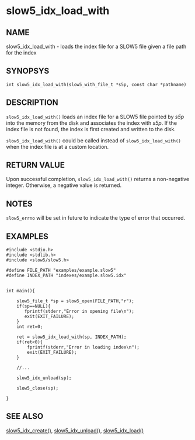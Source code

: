 # slow5_idx_load_with

## NAME
slow5_idx_load_with - loads the index file for a SLOW5 file given a file path for the index

## SYNOPSYS
`int slow5_idx_load_with(slow5_with_file_t *s5p, const char *pathname)`

## DESCRIPTION
`slow5_idx_load_with()` loads an index file for a SLOW5 file pointed by *s5p* into the memory from the disk and associates the index with *s5p*. If the index file is not found, the index is first created and written to the disk.

`slow5_idx_load_with()` could be called instead of `slow5_idx_load_with()` when the index file is at a custom location.

## RETURN VALUE
Upon successful completion, `slow5_idx_load_with()` returns a non-negative integer. Otherwise, a negative value is returned.

## NOTES
`slow5_errno` will be set in future to indicate the type of error that occurred.

## EXAMPLES

```
#include <stdio.h>
#include <stdlib.h>
#include <slow5/slow5.h>

#define FILE_PATH "examples/example.slow5"
#define INDEX_PATH "indexes/example.slow5.idx"


int main(){

    slow5_file_t *sp = slow5_open(FILE_PATH,"r");
    if(sp==NULL){
       fprintf(stderr,"Error in opening file\n");
       exit(EXIT_FAILURE);
    }
    int ret=0;

    ret = slow5_idx_load_with(sp, INDEX_PATH);
    if(ret<0){
        fprintf(stderr,"Error in loading index\n");
        exit(EXIT_FAILURE);
    }

    //...

    slow5_idx_unload(sp);

    slow5_close(sp);

}
```

## SEE ALSO

[slow5_idx_create()](../slow5_idx_create.md), [slow5_idx_unload()](../slow5_idx_unload.md), [slow5_idx_load()](../slow5_idx_load.md)
